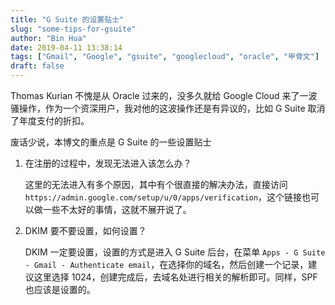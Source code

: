 ```yaml
---
title: "G Suite 的设置贴士"
slug: "some-tips-for-gsuite"
author: "Bin Hua"
date: 2019-04-11 13:38:14
tags: ["Gmail", "Google", "gsuite", "googlecloud", "oracle", "甲骨文"]
draft: false
---
```


Thomas Kurian 不愧是从 Oracle 过来的，没多久就给 Google Cloud 来了一波骚操作，作为一个资深用户，我对他的这波操作还是有异议的，比如 G Suite 取消了年度支付的折扣。

废话少说，本博文的重点是 G Suite 的一些设置贴士

1. 在注册的过程中，发现无法进入该怎么办？

    这里的无法进入有多个原因，其中有个很直接的解决办法，直接访问 `https://admin.google.com/setup/u/0/apps/verification`，这个链接也可以做一些不太好的事情，这就不展开说了。
    
2. DKIM 要不要设置，如何设置？

    DKIM 一定要设置，设置的方式是进入 G Suite 后台，在菜单 `Apps - G Suite - Gmail - Authenticate email`，在选择你的域名，然后创建一个记录，建议这里选择 1024，创建完成后，去域名处进行相关的解析即可。同样，SPF 也应该是设置的。